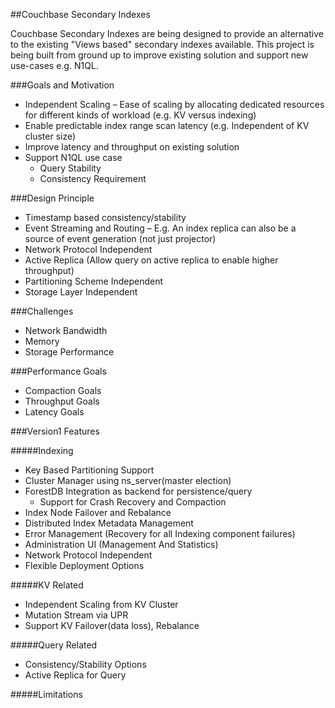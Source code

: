 ##Couchbase Secondary Indexes

Couchbase Secondary Indexes are being designed to provide an alternative to the existing "Views based" secondary indexes available. This project is being built from ground up to improve existing solution and support new use-cases e.g. N1QL.

###Goals and Motivation
- Independent Scaling – Ease of scaling by allocating dedicated resources for different kinds of workload (e.g. KV versus indexing)
- Enable predictable index range scan latency (e.g. Independent of KV cluster size)
- Improve latency and throughput on existing solution
- Support N1QL use case
  - Query Stability 
  - Consistency Requirement

###Design Principle
- Timestamp based consistency/stability
- Event Streaming and Routing – E.g. An index replica can also be a source of event generation (not just projector)
- Network Protocol Independent
- Active Replica (Allow query on active replica to enable higher throughput)
- Partitioning Scheme Independent 
- Storage Layer Independent 

###Challenges
- Network Bandwidth 
- Memory
- Storage Performance

###Performance Goals

- Compaction Goals
- Throughput Goals
- Latency Goals

###Version1 Features

#####Indexing
- Key Based Partitioning Support
- Cluster Manager using ns_server(master election)
- ForestDB Integration as backend for persistence/query
  - Support for Crash Recovery and Compaction
- Index Node Failover and Rebalance
- Distributed Index Metadata Management
- Error Management (Recovery for all Indexing component failures)
- Administration UI (Management And Statistics)
- Network Protocol Independent
- Flexible Deployment Options

#####KV Related
- Independent Scaling from KV Cluster 
- Mutation Stream via UPR
- Support KV Failover(data loss), Rebalance

#####Query Related
- Consistency/Stability Options
- Active Replica for Query

#####Limitations


